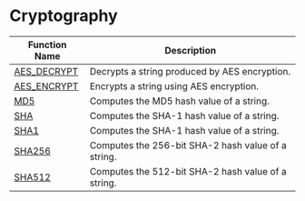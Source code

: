 # Cryptography

| Function Name                   | Description                                        |
| ------------------------------- | -------------------------------------------------- |
| [AES\_DECRYPT](aes\_decrypt.md) | Decrypts a string produced by AES encryption.      |
| [AES\_ENCRYPT](aes\_encrypt.md) | Encrypts a string using AES encryption.            |
| [MD5](md5.md)                   | Computes the MD5 hash value of a string.           |
| [SHA](sha.md)                   | Computes the SHA-1 hash value of a string.         |
| [SHA1](sha1.md)                 | Computes the SHA-1 hash value of a string.         |
| [SHA256](sha256.md)             | Computes the 256-bit SHA-2 hash value of a string. |
| [SHA512](sha512.md)             | Computes the 512-bit SHA-2 hash value of a string. |
